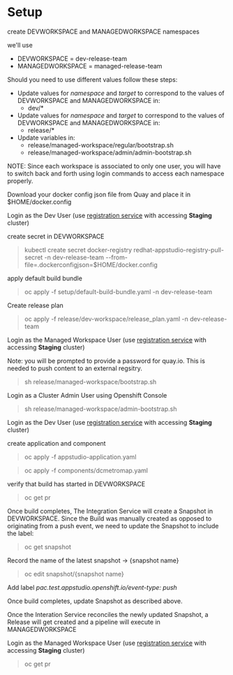 # Setup

create DEVWORKSPACE and MANAGEDWORKSPACE namespaces

we'll use

- DEVWORKSPACE = dev-release-team
- MANAGEDWORKSPACE = managed-release-team

Should you need to use different values follow these steps:

- Update values for *namespace* and *target* to correspond to the values of DEVWORKSPACE and MANAGEDWORKSPACE in:
  - dev/*
- Update values for *namespace* and *target* to correspond to the values of DEVWORKSPACE and MANAGEDWORKSPACE in:
  - release/*
- Update variables in:
  - release/managed-workspace/regular/bootstrap.sh
  - release/managed-workspace/admin/admin-bootstrap.sh

NOTE: Since each workspace is associated to only one user, you will have to switch back and forth using login
commands to access each namespace properly.

Download your docker config json file from Quay and place it in $HOME/docker.config

Login as the Dev User (use [registration service](https://registration-service-toolchain-host-operator.apps.appstudio-stage.x99m.p1.openshiftapps.com) with accessing **Staging** cluster)

create secret in DEVWORKSPACE

> kubectl create secret docker-registry redhat-appstudio-registry-pull-secret -n dev-release-team --from-file=.dockerconfigjson=$HOME/docker.config

apply default build bundle

> oc apply -f setup/default-build-bundle.yaml -n dev-release-team

Create release plan

> oc apply -f release/dev-workspace/release_plan.yaml -n dev-release-team

Login as the Managed Workspace User (use [registration service](https://registration-service-toolchain-host-operator.apps.appstudio-stage.x99m.p1.openshiftapps.com) with accessing **Staging** cluster)

Note: you will be prompted to provide a password for quay.io. This is needed to push content to an external regsitry.

> sh release/managed-workspace/bootstrap.sh

Login as a Cluster Admin User using Openshift Console

> sh release/managed-workspace/admin-bootstrap.sh

Login as the Dev User (use [registration service](https://registration-service-toolchain-host-operator.apps.appstudio-stage.x99m.p1.openshiftapps.com) with accessing **Staging** cluster)

create application and component

> oc apply -f appstudio-application.yaml

> oc apply -f components/dcmetromap.yaml

verify that build has started in DEVWORKSPACE

> oc get pr

Once build completes, The Integration Service will create a Snapshot in DEVWORKSPACE.
Since the Build was manually created as opposed to originating from a push event, we need to 
update the Snapshot to include the label:

> oc get snapshot

Record the name of the latest snapshot -> {snapshot name} 

> oc edit snapshot/{snapshot name}

Add label *pac.test.appstudio.openshift.io/event-type: push*

Once build completes, update Snapshot as described above.

Once the Interation Service reconciles the newly updated Snapshot, a Release will get created 
and a pipeline will execute in MANAGEDWORKSPACE

Login as the Managed Workspace User (use [registration service](https://registration-service-toolchain-host-operator.apps.appstudio-stage.x99m.p1.openshiftapps.com) with accessing **Staging** cluster)

> oc get pr
